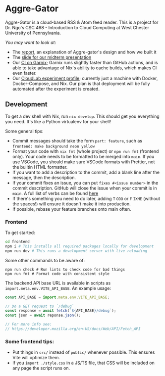 # Aggre-Gator

Aggre-Gator is a cloud-based RSS & Atom feed reader. This is a project for Dr. Ngo's CSC 468 - Introduction to Cloud Computing at West Chester University of Pennsylvania.

_You may want to look at_:

- The [report](./report.pdf), an explanation of Aggre-gator's design and how we built it
- The [slide for our midterm presentation](./midterm-slide.pdf)
- Our [CI on Garnix](https://garnix.io/repo/Spoonbaker/csc468-project); Garnix runs slightly faster than GitHub actions, and is able to take advantage of Nix's ability to cache builds, which makes CI even faster.
- Our [CloudLab experiment profile](https://www.cloudlab.us/p/cloud-edu/aggre-gator); currently just a machine with Docker, Docker-Compose, and Nix. Our plan is that deployment will be fully automated after the experiment is created.

## Development

To get a dev shell with Nix, run `nix develop`. This should get you everything you need. It's like a Python virtualenv for your shell!

Some general tips:

- Commit messages should take the form `part: feature`, such as `frontend: make background neon yellow`
- Format your code with `nix fmt` (whole project) or `npm run fmt` (frontend only). Your code needs to be formatted to be merged into `main`. If you use VSCode, you should make sure VSCode formats with Prettier, not the builtin HTML formatter.
- If you want to add a description to the commit, add a blank line after the message, then the description.
- If your commit fixes an issue, you can put `fixes #<issue number>` in the commit description. GitHub will close the issue when your commit is in `main`. A full list of verbs can be found [here](https://docs.github.com/en/issues/tracking-your-work-with-issues/using-issues/linking-a-pull-request-to-an-issue#linking-a-pull-request-to-an-issue-using-a-keyword)
- If there's something you need to do later, adding `T` `ODO` or `F` `IXME` (without the spaces!) will ensure it doesn't make it into production.
- If possible, rebase your feature branches onto main often.

### Frontend

To get started:

```sh
cd frontend
npm i # This installs all required packages locally for development
npm run dev # This runs a development server with live reloading
```

Some other commands to be aware of:

```
npm run check # Run lints to check code for bad things
npm run fmt # Format code with consistent style
```

The backend API base URL is available in scripts as `import.meta.env.VITE_API_BASE`. An example usage:

```js
const API_BASE = import.meta.env.VITE_API_BASE;

// Do a GET request to `/debug`
const response = await fetch(`${API_BASE}/debug`);
const json = await reponse.json();

// For more info see:
// https://developer.mozilla.org/en-US/docs/Web/API/Fetch_API
```

### Some frontend tips:

- Put things in `src/` instead of `public/` whenever possible. This ensures Vite will optimize them.
- If you `import ./style.css` in a JS/TS file, that CSS will be included on any page the script runs on.
